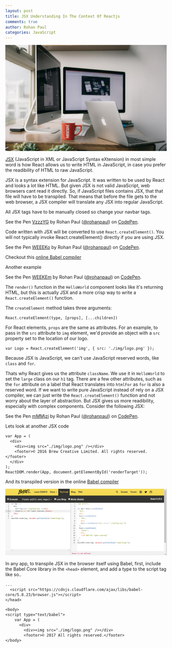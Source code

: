 ```yaml
---
layout: post
title: JSX Understanding In The Context Of Reactjs
comments: true
author: Rohan Paul
categories: JavaScript
---
```

<img src="/images/fulls/JSX-Understanding.jpeg" class="fit image">

[JSX](http://facebook.github.io/jsx/.
) (JavaScript in XML  or JavaScript Syntax eXtension) in most simple word is how React allows us to write HTML in JavaScript, in case you prefer the readibility of HTML to raw JavaScript.

JSX is a syntax extension for JavaScript. It was written to be used by React and looks a lot like HTML. But given JSX is not valid JavaScript, web browsers cant read it directly. So, if JavaScript files contains JSX, that that file will have to be transpiled. That means that before the file gets to the web browser, a JSX compiler will translate any JSX into regular JavaScript.

All JSX tags have to be manually closed so change your navbar tags.

<p data-height="250" data-theme-id="0" data-slug-hash="VzzzYG" data-default-tab="js" data-user="rohanpaul" data-embed-version="2" data-pen-title="VzzzYG" class="codepen">See the Pen <a href="https://codepen.io/rohanpaul/pen/VzzzYG/">VzzzYG</a> by Rohan Paul (<a href="https://codepen.io/rohanpaul">@rohanpaul</a>) on <a href="https://codepen.io">CodePen</a>.</p>
<script async src="https://production-assets.codepen.io/assets/embed/ei.js"></script>


Code written with JSX will be converted to use ``React.createElement()``. You will not typically invoke React.createElement() directly if you are using JSX.

<p data-height="326" data-theme-id="0" data-slug-hash="WEEEKo" data-default-tab="js" data-user="rohanpaul" data-embed-version="2" data-pen-title="WEEEKo" class="codepen">See the Pen <a href="https://codepen.io/rohanpaul/pen/WEEEKo/">WEEEKo</a> by Rohan Paul (<a href="https://codepen.io/rohanpaul">@rohanpaul</a>) on <a href="https://codepen.io">CodePen</a>.</p>
<script async src="https://production-assets.codepen.io/assets/embed/ei.js"></script>

Checkout this [online Babel compiler](https://babeljs.io/repl/#?babili=false&evaluate=true&lineWrap=false&presets=es2015%2Creact%2Cstage-0&targets=&browsers=&builtIns=false&debug=false&code_lz=DwWQngQgrgLjD2A7ABAY3gG3gJwLwCIAjDKAU32QGcALAQwBN4B3AZQEsAvU3AbwCYAvgD4AUMmQBhDG1QBrZCFIjgAenDQ4SIUA)

Another example

<p data-height="480" data-theme-id="0" data-slug-hash="WEEKEm" data-default-tab="js" data-user="rohanpaul" data-embed-version="2" data-pen-title="WEEKEm" class="codepen">See the Pen <a href="https://codepen.io/rohanpaul/pen/WEEKEm/">WEEKEm</a> by Rohan Paul (<a href="https://codepen.io/rohanpaul">@rohanpaul</a>) on <a href="https://codepen.io">CodePen</a>.</p>
<script async src="https://production-assets.codepen.io/assets/embed/ei.js"></script>

The ``render()`` function in the ``HelloWorld`` component looks like it's returning HTML, but this is actually JSX and a more crisp way to write a ``React.createElement()`` function.

The ``createElement`` method takes three arguments:

```
React.createElement(type, [props], [...children])
```

For React elements, ``props`` are the same as attributes. For an example, to pass in the ``src`` attribute to ``img`` element, we'd provide an object with a ``src`` property set to the location of our logo.

```
var Logo = React.createElement('img', { src: './img/logo.png' });
```

Because JSX is JavaScript, we can't use JavaScript reserved words, like ``class`` and ``for``.

Thats why React gives us the attribute ``className``. We use it in ``HelloWorld`` to set the ``large`` class on our ``h1`` tag. There are a few other attributes, such as the ``for`` attribute on a label that React translates into ``htmlFor`` as ``for`` is also a reserved word. If we want to write pure JavaScript instead of rely on a JSX compiler, we can just write the ``React.createElement()`` function and not worry about the layer of abstraction. But JSX gives us more readibility, especially with complex components. Consider the following JSX:

<p data-height="418" data-theme-id="0" data-slug-hash="mMMjzj" data-default-tab="js" data-user="rohanpaul" data-embed-version="2" data-pen-title="mMMjzj" class="codepen">See the Pen <a href="https://codepen.io/rohanpaul/pen/mMMjzj/">mMMjzj</a> by Rohan Paul (<a href="https://codepen.io/rohanpaul">@rohanpaul</a>) on <a href="https://codepen.io">CodePen</a>.</p>
<script async src="https://production-assets.codepen.io/assets/embed/ei.js"></script>

Lets look at another JSX code

```
var App = (
  <div>
    <div><img src="./img/logo.png" /></div>
    <footer>© 2016 Brew Creative Limited. All rights reserved.</footer>
  </div>
);
ReactDOM.render(App, document.getElementById('renderTarget'));
```
And its transpiled version in the online [Babel compiler](https://babeljs.io/repl/#?babili=false&evaluate=true&lineWrap=false&presets=es2015%2Creact%2Cstage-2&targets=&browsers=&builtIns=false&debug=false&code_lz=G4QwTgBAggDjEF4IAoBQEIB4AmBLYAfOhlnoZrgLYDmEAzmAMYIBEAdAPRXUcA2A9tX5sYAO2osIHApg5kiJLADN-_AC4BTMAQCVEAEwAGAIwB2aL14QwuagAs1daxrpbgG7G1kr1WhVjl8IgBKAG5UACUNEEY1ABEAeQBZNjANUWwtZFgYABoIbH5GAFdKdLU2ag01AFFeDTLRNQAhAE8ASWxkAHI0jK0AFXAqtW7gsKA) 

<img src="/images/fulls/Babel-JSX-1.png" class="fit image">


In any app, to transpile JSX in the browser itself using Babel, first, include the Babel Core library in the ``<head>`` element, and add a type to the script tag like so..

```
...
  <script src="https://cdnjs.cloudflare.com/ajax/libs/babel-core/5.8.23/browser.js"></script>
</head>
```

```
<body>
<script type="text/babel">
    var App = (
      <div>
        <div><img src="./img/logo.png" /></div>
        <footer>© 2017 All rights reserved.</footer>
</body>
```